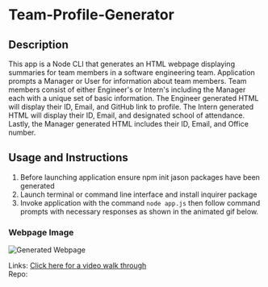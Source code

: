 # Team-Profile-Generator

## Description
This app is a Node CLI that generates an HTML webpage displaying summaries for team members in a software engineering team. Application prompts a Manager or User for information about team members. Team members consist of either Engineer's or Intern's including the Manager each with a unique set of basic information. The Engineer generated HTML will display their ID, Email, and GitHub link to profile. The Intern generated HTML will display their ID, Email, and designated school of attendance. Lastly, the Manager generated HTML includes their ID, Email, and Office number. 

## Usage and Instructions
1. Before launching application ensure npm init jason packages have been generated
2. Launch terminal or command line interface and install inquirer package
3. Invoke application with the command 
````node app.js````
then follow command prompts with necessary responses as shown in the animated gif below. 



### Webpage Image
<img src="Assets\Images\generatedTeam.PNG" alt="Generated Webpage">

Links:
<a href="https://drive.google.com/file/d/1liXLyua2taILBlnrcB2dyFYafmFHDlmL/view">Click here for a video walk through</a><br>
Repo: <a href=""> </a><br>
